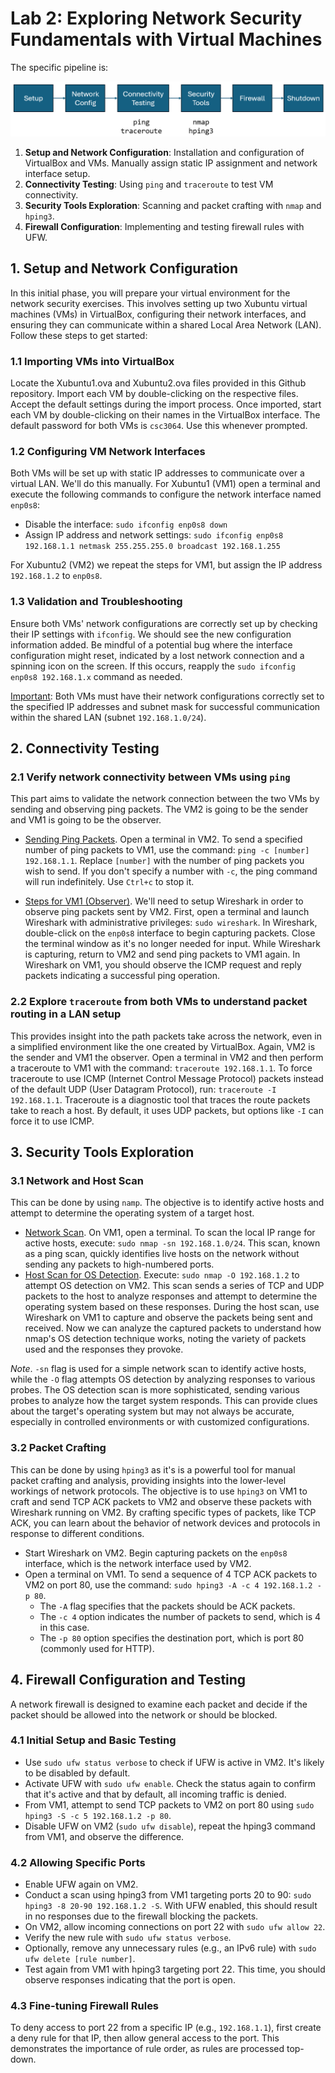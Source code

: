 # Lab 2: Exploring Network Security Fundamentals with Virtual Machines
The specific pipeline is:

![alt text](https://github.com/lgperrin/Network-Security/blob/main/Practical-Assesment/Images/Captura%20de%20pantalla%202024-02-26%20115128.png)

1. **Setup and Network Configuration**: Installation and configuration of VirtualBox and VMs. Manually assign static IP assignment and network interface setup.
2. **Connectivity Testing**: Using `ping` and `traceroute` to test VM connectivity.
3. **Security Tools Exploration**: Scanning and packet crafting with `nmap` and `hping3`.
4. **Firewall Configuration**: Implementing and testing firewall rules with UFW.

## 1. Setup and Network Configuration

In this initial phase, you will prepare your virtual environment for the network security exercises. This involves setting up two Xubuntu virtual machines (VMs) in VirtualBox, configuring their network interfaces, and ensuring they can communicate within a shared Local Area Network (LAN). Follow these steps to get started:

### 1.1 Importing VMs into VirtualBox

Locate the Xubuntu1.ova and Xubuntu2.ova files provided in this Github repository. Import each VM by double-clicking on the respective files. Accept the default settings during the import process. Once imported, start each VM by double-clicking on their names in the VirtualBox interface.
The default password for both VMs is `csc3064`. Use this whenever prompted.

### 1.2 Configuring VM Network Interfaces

Both VMs will be set up with static IP addresses to communicate over a virtual LAN. We'll do this manually. For Xubuntu1 (VM1) open a terminal and execute the following commands to configure the network interface named `enp0s8`:

* Disable the interface: `sudo ifconfig enp0s8 down`
* Assign IP address and network settings: `sudo ifconfig enp0s8 192.168.1.1 netmask 255.255.255.0 broadcast 192.168.1.255`

For Xubuntu2 (VM2) we repeat the steps for VM1, but assign the IP address `192.168.1.2` to `enp0s8`.

### 1.3 Validation and Troubleshooting

Ensure both VMs' network configurations are correctly set up by checking their IP settings with `ifconfig`. We should see the new configuration information added. Be mindful of a potential bug where the interface configuration might reset, indicated by a lost network connection and a spinning icon on the screen. If this occurs, reapply the `sudo ifconfig enp0s8 192.168.1.x` command as needed.

<ins>Important</ins>: Both VMs must have their network configurations correctly set to the specified IP addresses and subnet mask for successful communication within the shared LAN (subnet `192.168.1.0/24`).

## 2. Connectivity Testing

### 2.1 Verify network connectivity between VMs using `ping`

This part aims to validate the network connection between the two VMs by sending and observing ping packets. The VM2 is going to be the sender and VM1 is going to be the observer.

* <ins>Sending Ping Packets</ins>. Open a terminal in VM2. To send a specified number of ping packets to VM1, use the command: `ping -c [number] 192.168.1.1`. Replace `[number]` with the number of ping packets you wish to send. If you don't specify a number with `-c`, the ping command will run indefinitely. Use `Ctrl+c` to stop it.
  
* <ins>Steps for VM1 (Observer)</ins>. We'll need to setup Wireshark in order to observe ping packets sent by VM2. First, open a terminal and launch Wireshark with administrative privileges: `sudo wireshark`. In Wireshark, double-click on the `enp0s8` interface to begin capturing packets. Close the terminal window as it's no longer needed for input. While Wireshark is capturing, return to VM2 and send ping packets to VM1 again. In Wireshark on VM1, you should observe the ICMP request and reply packets indicating a successful ping operation.

### 2.2 Explore `traceroute` from both VMs to understand packet routing in a LAN setup

This provides insight into the path packets take across the network, even in a simplified environment like the one created by VirtualBox. Again, VM2 is the sender and VM1 the observer. Open a terminal in VM2 and then perform a traceroute to VM1 with the command: `traceroute 192.168.1.1`. To force traceroute to use ICMP (Internet Control Message Protocol) packets instead of the default UDP (User Datagram Protocol), run: `traceroute -I 192.168.1.1`. Traceroute is a diagnostic tool that traces the route packets take to reach a host. By default, it uses UDP packets, but options like `-I` can force it to use ICMP.


## 3. Security Tools Exploration

### 3.1 Network and Host Scan

This can be done by using `namp`. The objective is to identify active hosts and attempt to determine the operating system of a target host.

* <ins>Network Scan</ins>. On VM1, open a terminal. To scan the local IP range for active hosts, execute: `sudo nmap -sn 192.168.1.0/24`. This scan, known as a ping scan, quickly identifies live hosts on the network without sending any packets to high-numbered ports.
* <ins>Host Scan for OS Detection</ins>. Execute: `sudo nmap -O 192.168.1.2` to attempt OS detection on VM2. This scan sends a series of TCP and UDP packets to the host to analyze responses and attempt to determine the operating system based on these responses. During the host scan, use Wireshark on VM1 to capture and observe the packets being sent and received. Now we can analyze the captured packets to understand how nmap's OS detection technique works, noting the variety of packets used and the responses they provoke.

_Note_. `-sn` flag is used for a simple network scan to identify active hosts, while the `-O` flag attempts OS detection by analyzing responses to various probes. The OS detection scan is more sophisticated, sending various probes to analyze how the target system responds. This can provide clues about the target's operating system but may not always be accurate, especially in controlled environments or with customized configurations.

### 3.2 Packet Crafting

This can be done by using `hping3` as it's is a powerful tool for manual packet crafting and analysis, providing insights into the lower-level workings of network protocols. The objective is to use `hping3` on VM1 to craft and send TCP ACK packets to VM2 and observe these packets with Wireshark running on VM2. By crafting specific types of packets, like TCP ACK, you can learn about the behavior of network devices and protocols in response to different conditions.

* Start Wireshark on VM2. Begin capturing packets on the `enp0s8` interface, which is the network interface used by VM2.
* Open a terminal on VM1. To send a sequence of 4 TCP ACK packets to VM2 on port 80, use the command: `sudo hping3 -A -c 4 192.168.1.2 -p 80`.
  * The `-A` flag specifies that the packets should be ACK packets.
  * The `-c 4` option indicates the number of packets to send, which is 4 in this case.
  * The `-p 80` option specifies the destination port, which is port 80 (commonly used for HTTP).

## 4. Firewall Configuration and Testing

A network firewall is designed to examine each packet and decide if the packet should be allowed into the network or should be blocked.

### 4.1 Initial Setup and Basic Testing

* Use `sudo ufw status verbose` to check if UFW is active in VM2. It's likely to be disabled by default.
* Activate UFW with `sudo ufw enable`. Check the status again to confirm that it's active and that by default, all incoming traffic is denied.
* From VM1, attempt to send TCP packets to VM2 on port 80 using `sudo hping3 -S -c 5 192.168.1.2 -p 80`.
* Disable UFW on VM2 (`sudo ufw disable`), repeat the hping3 command from VM1, and observe the difference.

### 4.2 Allowing Specific Ports

* Enable UFW again on VM2.
* Conduct a scan using hping3 from VM1 targeting ports 20 to 90: `sudo hping3 -8 20-90 192.168.1.2 -S`. With UFW enabled, this should result in no responses due to the firewall blocking the packets.
* On VM2, allow incoming connections on port 22 with `sudo ufw allow 22`.
* Verify the new rule with `sudo ufw status verbose`.
* Optionally, remove any unnecessary rules (e.g., an IPv6 rule) with `sudo ufw delete [rule number]`.
* Test again from VM1 with hping3 targeting port 22. This time, you should observe responses indicating that the port is open.

### 4.3 Fine-tuning Firewall Rules

To deny access to port 22 from a specific IP (e.g., `192.168.1.1`), first create a deny rule for that IP, then allow general access to the port. This demonstrates the importance of rule order, as rules are processed top-down.
